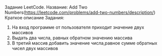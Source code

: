 Задание LeetCode.
Название: Add Two Numbers(https://leetcode.com/problems/add-two-numbers/description/)
Краткое описание Задания:
1. На вход программе от пользователя приходит значение двух массивов
2. Выдать два числа, равных обратном значению массива
3. В третий массив добавить значение числа,равное сумме обратных чисел двух массивов
